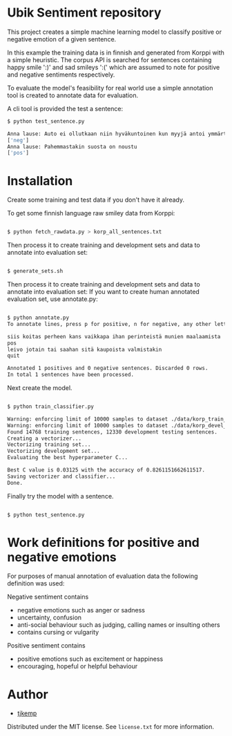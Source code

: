 Ubik Sentiment repository
=========================

This project creates a simple machine learning model to classify positive or negative emotion
of a given sentence. 

In this example the training data is in finnish and generated from Korppi with a simple
heuristic. The corpus API is searched for sentences containing happy smile ':)' and sad
smileys ':(' which are assumed to note for positive and negative sentiments respectively.

To evaluate the model's feasibility for real world use a simple annotation tool is created to
annotate data for evaluation.

A cli tool is provided the test a sentence:

```sh
$ python test_sentence.py

Anna lause: Auto ei ollutkaan niin hyväkuntoinen kun myyjä antoi ymmärtää
['neg']
Anna lause: Pahemmastakin suosta on noustu
['pos']

```

# Installation

Create some training and test data if you don't have it already.

To get some finnish language raw smiley data from Korppi:

```sh

$ python fetch_rawdata.py > korp_all_sentences.txt

```

Then process it to create training and development sets and data to annotate into evaluation set:

```sh

$ generate_sets.sh

```

Then process it to create training and development sets and data to annotate into evaluation set:
If you want to create human annotated evaluation set, use annotate.py:

```sh

$ python annotate.py
To annotate lines, press p for positive, n for negative, any other letter to discard. Q to quit.

siis koitas perheen kans vaikkapa ihan perinteistä munien maalaamista
pos
leivo jotain tai saahan sitä kaupoista valmistakin
quit

Annotated 1 positives and 0 negative sentences. Discarded 0 rows.
In total 1 sentences have been processed.

```

Next create the model.

```sh

$ python train_classifier.py

Warning: enforcing limit of 10000 samples to dataset ./data/korp_train_pos.txt
Warning: enforcing limit of 10000 samples to dataset ./data/korp_devel_pos.txt
Found 14768 training sentences, 12330 development testing sentences.
Creating a vectorizer...
Vectorizing training set...
Vectorizing development set...
Evaluating the best hyperparameter C...

Best C value is 0.03125 with the accuracy of 0.8261151662611517.
Saving vectorizer and classifier...
Done.

```

Finally try the model with a sentence.

```sh

$ python test_sentence.py 

```

# Work definitions for positive and negative emotions

For purposes of manual annotation of evaluation data the following definition was used:

Negative sentiment contains
 - negative emotions such as anger or sadness
 - uncertainty, confusion
 - anti-social behaviour such as judging, calling names or insulting others
 - contains cursing or vulgarity

Positive sentiment contains
 - positive emotions such as excitement or happiness
 - encouraging, hopeful or helpful behaviour
 
# Author

- [tjkemp](https://github.com/tjkemp)

Distributed under the MIT license. See ``license.txt`` for more information.
